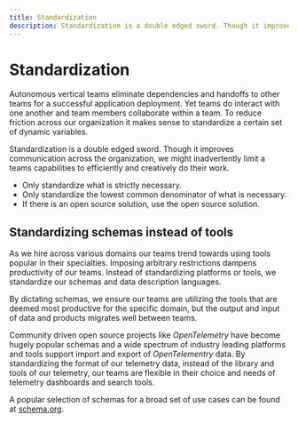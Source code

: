 ```yaml
---
title: Standardization
description: Standardization is a double edged sword. Though it improves communication across the organization, we might inadvertently limit a teams capabilities to efficiently and creatively do their work.
---
```


# Standardization

Autonomous vertical teams eliminate dependencies and handoffs to other teams for a successful application deployment. Yet teams do interact with one another and team members collaborate within a team. To reduce friction across our organization it makes sense to standardize a certain set of dynamic variables.

Standardization is a double edged sword. Though it improves communication across the organization, we might inadvertently limit a teams capabilities to efficiently and creatively do their work.

<!-- vale write-good.Weasel = NO -->
- Only standardize what is strictly necessary.
- Only standardize the lowest common denominator of what is necessary.
- If there is an open source solution, use the open source solution.
<!-- vale write-good.Weasel = YES -->

## Standardizing schemas instead of tools

As we hire across various domains our teams trend towards using tools popular in their specialties. Imposing arbitrary restrictions dampens productivity of our teams. Instead of standardizing platforms or tools, we standardize our schemas and data description languages.

By dictating schemas, we ensure our teams are utilizing the tools that are deemed most productive for the specific domain, but the output and input of data and products migrates well between teams.

Community driven open source projects like *OpenTelemetry* have become hugely popular schemas and a wide spectrum of industry leading platforms and tools support import and export of *OpenTelementry* data. By standardizing the format of our telemetry data, instead of the library and tools of our telemetry, our teams are flexible in their choice and needs of telemetry dashboards and search tools.

A popular selection of schemas for a broad set of use cases can be found at [schema.org](https://schema.org).
